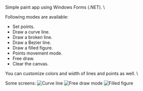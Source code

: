 Simple paint app using Windows Forms (.NET). \

Following modes are available:
- Set points.
- Draw a curve line.
- Draw a broken line.
- Draw a Bezier line.
- Draw a filled figure.
- Points movement mode.
- Free draw.
- Clear the canvas.

You can customize colors and width of lines and points as well. \

Some screens:
![Curve line](https://i.imgur.com/bfzoHHJ.jpeg)
![Free draw mode](https://i.imgur.com/GRMq9oI.jpeg)
![Filled figure](https://i.imgur.com/jzaE99r.jpeg)


